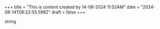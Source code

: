 +++
title = "This is content created by 14-08-2024 11:52AM"
date = "2024-08-14T06:22:55.598Z"
draft = false
+++

  string
        